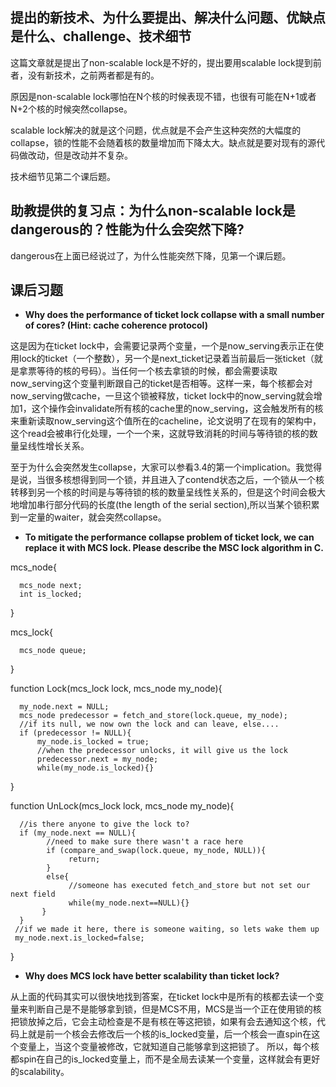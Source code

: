 ## 提出的新技术、为什么要提出、解决什么问题、优缺点是什么、challenge、技术细节
这篇文章就是提出了non-scalable lock是不好的，提出要用scalable lock提到前者，没有新技术，之前两者都是有的。

原因是non-scalable lock哪怕在N个核的时候表现不错，也很有可能在N+1或者N+2个核的时候突然collapse。

scalable lock解决的就是这个问题，优点就是不会产生这种突然的大幅度的collapse，锁的性能不会随着核的数量增加而下降太大。缺点就是要对现有的源代码做改动，但是改动并不复杂。

技术细节见第二个课后题。

## 助教提供的复习点：为什么non-scalable lock是dangerous的？性能为什么会突然下降?
dangerous在上面已经说过了，为什么性能突然下降，见第一个课后题。

## 课后习题
- **Why does the performance of ticket lock collapse with a small number of cores? (Hint: cache coherence protocol)** <br />

这是因为在ticket lock中，会需要记录两个变量，一个是now_serving表示正在使用lock的ticket（一个整数），另一个是next_ticket记录着当前最后一张ticket（就是拿票等待的核的号码）。当任何一个核去拿锁的时候，都会需要读取now_serving这个变量判断跟自己的ticket是否相等。这样一来，每个核都会对now_serving做cache，一旦这个锁被释放，ticket lock中的now_serving就会增加1，这个操作会invalidate所有核的cache里的now_serving，这会触发所有的核来重新读取now_serving这个值所在的cacheline，论文说明了在现有的架构中，这个read会被串行化处理，一个一个来，这就导致消耗的时间与等待锁的核的数量呈线性增长关系。

至于为什么会突然发生collapse，大家可以参看3.4的第一个implication。我觉得是说，当很多核想得到同一个锁，并且进入了contend状态之后，一个锁从一个核转移到另一个核的时间是与等待锁的核的数量呈线性关系的，但是这个时间会极大地增加串行部分代码的长度(the length of the serial section),所以当某个锁积累到一定量的waiter，就会突然collapse。

- **To mitigate the performance collapse problem of ticket lock, we can replace it with MCS lock. Please describe the MSC lock algorithm in C.** <br />

mcs_node{

      mcs_node next;
      int is_locked;
}

mcs_lock{ 

      mcs_node queue;
}

function Lock(mcs_lock lock, mcs_node my_node){

      my_node.next = NULL;
      mcs_node predecessor = fetch_and_store(lock.queue, my_node);
      //if its null, we now own the lock and can leave, else....
      if (predecessor != NULL){
          my_node.is_locked = true;
          //when the predecessor unlocks, it will give us the lock
          predecessor.next = my_node; 
          while(my_node.is_locked){}
}

function UnLock(mcs_lock lock, mcs_node my_node){

      //is there anyone to give the lock to?
      if (my_node.next == NULL){
            //need to make sure there wasn't a race here
            if (compare_and_swap(lock.queue, my_node, NULL)){
                 return;
            }
            else{
                 //someone has executed fetch_and_store but not set our next field
                 while(my_node.next==NULL){}
           } 
      }
     //if we made it here, there is someone waiting, so lets wake them up
     my_node.next.is_locked=false;
}

- **Why does MCS lock have better scalability than ticket lock?** <br />

从上面的代码其实可以很快地找到答案，在ticket lock中是所有的核都去读一个变量来判断自己是不是能够拿到锁，但是MCS不用，MCS是当一个正在使用锁的核把锁放掉之后，它会主动检查是不是有核在等这把锁，如果有会去通知这个核，代码上就是前一个核会去修改后一个核的is_locked变量，后一个核会一直spin在这个变量上，当这个变量被修改，它就知道自己能够拿到这把锁了。
所以，每个核都spin在自己的is_locked变量上，而不是全局去读某一个变量，这样就会有更好的scalability。
